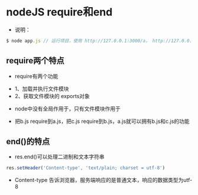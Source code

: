 # nodeJS require和end

- 说明：
```javascript
$ node app.js // 运行项目，使用 http://127.0.0.1:3000/a， http://127.0.0.1:3000/img1， http://127.0.0.1:3000/html 查看变化
```


## require两个特点
- require有两个功能
+ 1、加载并执行文件模块
+ 2、获取文件模块的 exports对象

- node中没有全局作用于，只有文件模块作用于
+ 把b.js require到a.js，把c.js require到b.js，a.js就可以拥有b.js和c.js的功能

## end()的特点
- res.end()可以处理二进制和文本字符串
```javascript
res.setHeader('Content-type', 'text/plain; charset = utf-8')
```
+ Content-type 告诉浏览器，服务端响应的是普通文本，响应的数据类型为utf-8


